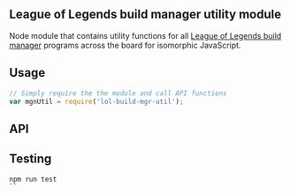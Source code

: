 ## League of Legends build manager utility module
Node module that contains utility functions for all [League of Legends build manager](https://github.com/renarsvilnis/lol-build-mgr) programs across the board for isomorphic JavaScript.

## Usage
```javascript
// Simply require the the module and call API functions
var mgnUtil = require('lol-build-mgr-util');
```

## API


## Testing
```bash
npm run test
``